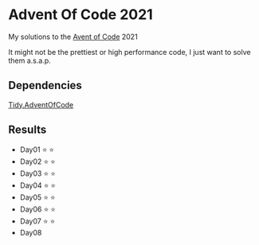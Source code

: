 # Advent Of Code 2021

My solutions to the [Avent of Code](https://adventofcode.com/) 2021  

It might not be the prettiest or high performance code, I just want to solve them a.s.a.p.  

## Dependencies
[Tidy.AdventOfCode](https://github.com/yugabe/Tidy.AdventOfCode)

## Results
- Day01 :star: :star:  
- Day02 :star: :star:  
- Day03 :star: :star:
- Day04 :star: :star:
- Day05 :star: :star:
- Day06 :star: :star:
- Day07 :star: :star:
- Day08